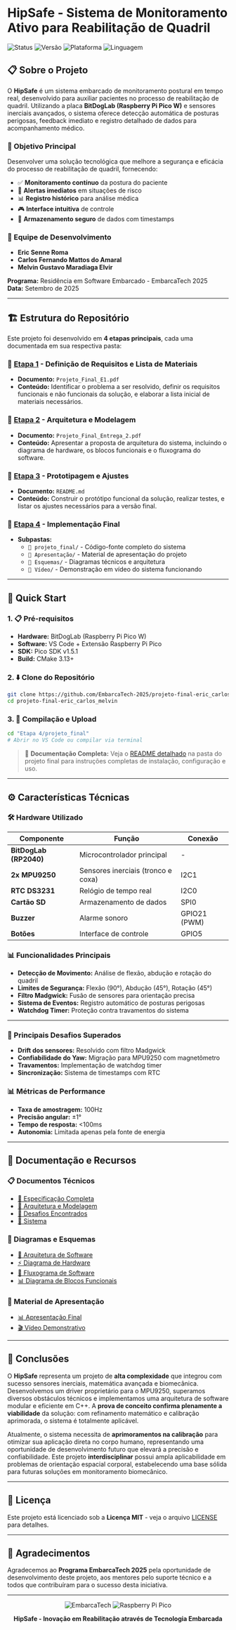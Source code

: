 # HipSafe - Sistema de Monitoramento Ativo para Reabilitação de Quadril

![Status](https://img.shields.io/badge/Status-Concluído-green)
![Versão](https://img.shields.io/badge/Versão-1.0-blue)
![Plataforma](https://img.shields.io/badge/Plataforma-Raspberry%20Pi%20Pico%20W-red)
![Linguagem](https://img.shields.io/badge/Linguagem-C%2FC%2B%2B-orange)

## 📋 Sobre o Projeto

O **HipSafe** é um sistema embarcado de monitoramento postural em tempo real, desenvolvido para auxiliar pacientes no processo de reabilitação de quadril. Utilizando a placa **BitDogLab (Raspberry Pi Pico W)** e sensores inerciais avançados, o sistema oferece detecção automática de posturas perigosas, feedback imediato e registro detalhado de dados para acompanhamento médico.

### 🎯 Objetivo Principal

Desenvolver uma solução tecnológica que melhore a segurança e eficácia do processo de reabilitação de quadril, fornecendo:

- ✅ **Monitoramento contínuo** da postura do paciente
- 🚨 **Alertas imediatos** em situações de risco
- 📊 **Registro histórico** para análise médica
- 🎮 **Interface intuitiva** de controle
- 💾 **Armazenamento seguro** de dados com timestamps

### 👥 Equipe de Desenvolvimento

- **Eric Senne Roma**
- **Carlos Fernando Mattos do Amaral**
- **Melvin Gustavo Maradiaga Elvir**

**Programa:** Residência em Software Embarcado - EmbarcaTech 2025  
**Data:** Setembro de 2025

---

## 🏗️ Estrutura do Repositório

Este projeto foi desenvolvido em **4 etapas principais**, cada uma documentada em sua respectiva pasta:

### 📁 [Etapa 1](./Etapa%201/) - Definição de Requisitos e Lista de Materiais
- **Documento:** `Projeto_Final_E1.pdf`
- **Conteúdo:** Identificar o problema a ser resolvido, definir os requisitos funcionais e não funcionais da solução, e elaborar a lista inicial de materiais necessários.

### 📁 [Etapa 2](./Etapa%202/) - Arquitetura e Modelagem
- **Documento:** `Projeto_Final_Entrega_2.pdf`
- **Conteúdo:** Apresentar a proposta de arquitetura do sistema, incluindo o diagrama de hardware, os blocos funcionais e o fluxograma do software.

### 📁 [Etapa 3](./Etapa%203/) - Prototipagem e Ajustes
- **Documento:** `README.md`
- **Conteúdo:** Construir o protótipo funcional da solução, realizar testes, e listar os ajustes necessários para a versão final.

### 📁 [Etapa 4](./Etapa%204/) - Implementação Final
- **Subpastas:**
  - `📁 projeto_final/` - Código-fonte completo do sistema
  - `📁 Apresentação/` - Material de apresentação do projeto 
  - `📁 Esquemas/` - Diagramas técnicos e arquitetura
  - `📁 Vídeo/` - Demonstração em vídeo do sistema funcionando
---

## 🚀 Quick Start

### 1. 📋 Pré-requisitos
- **Hardware:** BitDogLab (Raspberry Pi Pico W)
- **Software:** VS Code + Extensão Raspberry Pi Pico
- **SDK:** Pico SDK v1.5.1
- **Build:** CMake 3.13+

### 2. ⬇️ Clone do Repositório
```bash
git clone https://github.com/EmbarcaTech-2025/projeto-final-eric_carlos_melvin.git
cd projeto-final-eric_carlos_melvin
```

### 3. 🔧 Compilação e Upload
```bash
cd "Etapa 4/projeto_final"
# Abrir no VS Code ou compilar via terminal
```

> 📖 **Documentação Completa:** Veja o [README detalhado](./Etapa%204/projeto_final/README.md) na pasta do projeto final para instruções completas de instalação, configuração e uso.

---

## ⚙️ Características Técnicas

### 🛠️ Hardware Utilizado
| Componente | Função | Conexão |
|------------|--------|---------|
| **BitDogLab (RP2040)** | Microcontrolador principal | - |
| **2x MPU9250** | Sensores inerciais (tronco e coxa) | I2C1 |
| **RTC DS3231** | Relógio de tempo real | I2C0 |
| **Cartão SD** | Armazenamento de dados | SPI0 |
| **Buzzer** | Alarme sonoro | GPIO21 (PWM) |
| **Botões** | Interface de controle | GPIO5 |

### 📊 Funcionalidades Principais
- **Detecção de Movimento:** Análise de flexão, abdução e rotação do quadril
- **Limites de Segurança:** Flexão (90°), Abdução (45°), Rotação (45°)
- **Filtro Madgwick:** Fusão de sensores para orientação precisa
- **Sistema de Eventos:** Registro automático de posturas perigosas
- **Watchdog Timer:** Proteção contra travamentos do sistema

---

### 🔬 Principais Desafios Superados
- **Drift dos sensores:** Resolvido com filtro Madgwick
- **Confiabilidade do Yaw:** Migração para MPU9250 com magnetômetro
- **Travamentos:** Implementação de watchdog timer
- **Sincronização:** Sistema de timestamps com RTC

### 📊 Métricas de Performance
- **Taxa de amostragem:** 100Hz
- **Precisão angular:** ±1°
- **Tempo de resposta:** <100ms
- **Autonomia:** Limitada apenas pela fonte de energia

---

## 📁 Documentação e Recursos

### 📋 Documentos Técnicos
- [📄 Especificação Completa](./Etapa%201/Projeto_Final_E1.pdf)
- [📄 Arquitetura e Modelagem](./Etapa%202/Projeto_Final_Entrega_2.pdf)
- [📄 Desafios Encontrados](./Etapa%203/README.md)
- [📄 Sistema](./Etapa%204/projeto_final/README.md)

### 🎨 Diagramas e Esquemas
- [🔧 Arquitetura de Software](./Etapa%204/Esquemas/Arquitetura%20de%20Software.png)
- [⚡ Diagrama de Hardware](./Etapa%204/Esquemas/Diagrama%20de%20Hardware.png)
- [🔄 Fluxograma de Software](./Etapa%204/Esquemas/Fluxograma%20de%20Software.png)
- [📊 Diagrama de Blocos Funcionais](./Etapa%204/Esquemas/Diagrama_Blocos_Funcionais.png)

### 🎥 Material de Apresentação
- [📊 Apresentação Final](./Etapa%204/Apresentação/HipSafe%20-%20Apresentação.pptx)
- [🎬 Vídeo Demonstrativo](./Etapa%204/Vídeo/)

---

## 🎯 Conclusões

O **HipSafe** representa um projeto de **alta complexidade** que integrou com sucesso sensores inerciais, matemática avançada e biomecânica. Desenvolvemos um driver proprietário para o MPU9250, superamos diversos obstáculos técnicos e implementamos uma arquitetura de software modular e eficiente em C++. A **prova de conceito confirma plenamente a viabilidade** da solução: com refinamento matemático e calibração aprimorada, o sistema é totalmente aplicável. 

Atualmente, o sistema necessita de **aprimoramentos na calibração** para otimizar sua aplicação direta no corpo humano, representando uma oportunidade de desenvolvimento futuro que elevará a precisão e confiabilidade. Este projeto **interdisciplinar** possui ampla aplicabilidade em problemas de orientação espacial corporal, estabelecendo uma base sólida para futuras soluções em monitoramento biomecânico.

---

## 📜 Licença

Este projeto está licenciado sob a **Licença MIT** - veja o arquivo [LICENSE](LICENSE) para detalhes.

---

## 🙏 Agradecimentos

Agradecemos ao **Programa EmbarcaTech 2025** pela oportunidade de desenvolvimento deste projeto, aos mentores pelo suporte técnico e a todos que contribuíram para o sucesso desta iniciativa.

---

<div align="center">

![EmbarcaTech](https://img.shields.io/badge/EmbarcaTech-2025-blue?style=for-the-badge)
![Raspberry Pi Pico](https://img.shields.io/badge/Powered%20by-Raspberry%20Pi%20Pico-red?style=for-the-badge&logo=raspberry-pi)

**HipSafe - Inovação em Reabilitação através de Tecnologia Embarcada**

</div>
